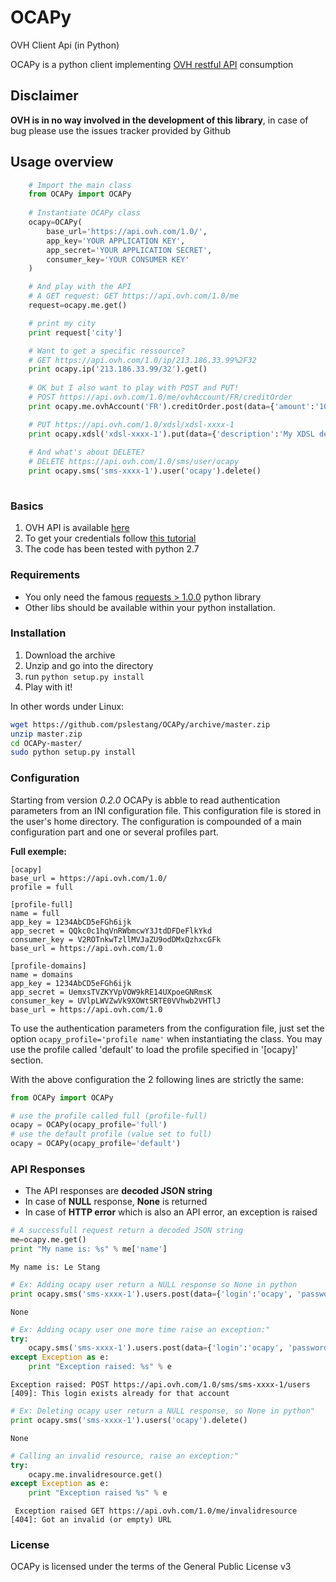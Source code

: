 OCAPy
=====

OVH Client Api (in Python)

OCAPy is a python client implementing [OVH restful API](https://api.ovh.com/console/) consumption

## Disclaimer ##
**OVH is in no way involved in the development of this library**, in case of bug please use the issues tracker provided by Github

## Usage overview

```python
    # Import the main class
    from OCAPy import OCAPy
    
    # Instantiate OCAPy class
    ocapy=OCAPy(
        base_url='https://api.ovh.com/1.0/',
        app_key='YOUR APPLICATION KEY',
        app_secret='YOUR APPLICATION SECRET',
        consumer_key='YOUR CONSUMER KEY'
    )

    # And play with the API
    # A GET request: GET https://api.ovh.com/1.0/me
    request=ocapy.me.get()

    # print my city
    print request['city']

    # Want to get a specific ressource?
    # GET https://api.ovh.com/1.0/ip/213.186.33.99%2F32
    print ocapy.ip('213.186.33.99/32').get()
    
    # OK but I also want to play with POST and PUT!
    # POST https://api.ovh.com/1.0/me/ovhAccount/FR/creditOrder
    print ocapy.me.ovhAccount('FR').creditOrder.post(data={'amount':'1000'})

    # PUT https://api.ovh.com/1.0/xdsl/xdsl-xxxx-1
    print ocapy.xdsl('xdsl-xxxx-1').put(data={'description':'My XDSL description'})
    
    # And what's about DELETE?
    # DELETE https://api.ovh.com/1.0/sms/user/ocapy
    print ocapy.sms('sms-xxxx-1').user('ocapy').delete()
    
```

### Basics
1. OVH API is available [here](https://api.ovh.com/console/)
2. To get your credentials follow [this tutorial](http://www.ovh.com/fr/g934.premiers-pas-avec-l-api)
3. The code has been tested with python 2.7

### Requirements
* You only need the famous [requests > 1.0.0](http://docs.python-requests.org/en/latest/) python library
* Other libs should be available within your python installation.


### Installation
1. Download the archive
2. Unzip and go into the directory
3. run ```python setup.py install```
4. Play with it!

In other words under Linux:

```bash
wget https://github.com/pslestang/OCAPy/archive/master.zip
unzip master.zip
cd OCAPy-master/
sudo python setup.py install
```

### Configuration
Starting from version *0.2.0* OCAPy is abble to read authentication parameters from an INI configuration file. This configuration file is stored in the user's home directory.
The configuration is compounded of a main configuration part and one or several profiles part. 

**Full exemple:**

```
[ocapy]
base_url = https://api.ovh.com/1.0/
profile = full

[profile-full]
name = full
app_key = 1234AbCD5eFGh6ijk
app_secret = QQkc0c1hqVnRWbmcwY3JtdDFDeFlkYkd
consumer_key = V2ROTnkwTzllMVJaZU9odDMxQzhxcGFk
base_url = https://api.ovh.com/1.0

[profile-domains]
name = domains
app_key = 1234AbCD5eFGh6ijk
app_secret = UemxsTVZKYVpVOW9kRE14UXpoeGNRmsK
consumer_key = UVlpLWVZwVk9XOWtSRTE0VVhwb2VHTlJ
base_url = https://api.ovh.com/1.0
```

To use the authentication parameters from the configuration file, just set the option ```ocapy_profile='profile name'``` when instantiating the class.
You may use the profile called 'default' to load the profile specified in '[ocapy]' section.

With the above configuration the 2 following lines are strictly the same:

```python
from OCAPy import OCAPy

# use the profile called full (profile-full)
ocapy = OCAPy(ocapy_profile='full')
# use the default profile (value set to full) 
ocapy = OCAPy(ocapy_profile='default')

```


### API Responses
- The API responses are **decoded JSON string**
- In case of **NULL** response, **None** is returned
- In case of **HTTP error** which is also an API error, an exception is raised

```python
# A successfull request return a decoded JSON string
me=ocapy.me.get()
print "My name is: %s" % me['name']
```
    My name is: Le Stang

```python
# Ex: Adding ocapy user return a NULL response so None in python
print ocapy.sms('sms-xxxx-1').users.post(data={'login':'ocapy', 'password':'plopplop'})
```    
    None

```python    
# Ex: Adding ocapy user one more time raise an exception:"
try:
    ocapy.sms('sms-xxxx-1').users.post(data={'login':'ocapy', 'password':'plopplop'})
except Exception as e:
    print "Exception raised: %s" % e
```
    Exception raised: POST https://api.ovh.com/1.0/sms/sms-xxxx-1/users [409]: This login exists already for that account

```python
# Ex: Deleting ocapy user return a NULL response, so None in python"
print ocapy.sms('sms-xxxx-1').users('ocapy').delete()
```
    None

```python
# Calling an invalid resource, raise an exception:"
try:
    ocapy.me.invalidresource.get()
except Exception as e:
    print "Exception raised %s" % e

```
     Exception raised GET https://api.ovh.com/1.0/me/invalidresource [404]: Got an invalid (or empty) URL


### License
OCAPy is licensed under the terms of the General Public License v3
